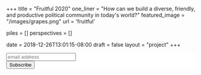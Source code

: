 +++
title = "Fruitful 2020"
one_liner = "How can we build a diverse, friendly, and productive political community in today's world?"
featured_image = "/images/grapes.png"
url = 'fruitful'

piles = []
perspectives = []

date = 2018-12-26T13:01:15-08:00
draft = false
layout = "project"
+++

<!-- Begin Mailchimp Signup Form -->
<link href="//cdn-images.mailchimp.com/embedcode/horizontal-slim-10_7.css" rel="stylesheet" type="text/css">
<style type="text/css">
	#mc_embed_signup{background:#fff; clear:left; font:14px Helvetica,Arial,sans-serif; width:100%;}
	/* Add your own Mailchimp form style overrides in your site stylesheet or in this style block.
	   We recommend moving this block and the preceding CSS link to the HEAD of your HTML file. */
</style>
<div id="mc_embed_signup">
<form action="https://wiki.us2.list-manage.com/subscribe/post?u=b802d7b76df178f4d6451a78e&amp;id=d56f113b9f" method="post" id="mc-embedded-subscribe-form" name="mc-embedded-subscribe-form" class="validate" target="_blank" novalidate>
<div id="mc_embed_signup_scroll">	
<input type="email" value="" name="EMAIL" class="email" id="mce-EMAIL" placeholder="email address" required>
<!-- real people should not fill this in and expect good things - do not remove this or risk form bot signups-->
<div style="position: absolute; left: -5000px;" aria-hidden="true"><input type="text" name="b_b802d7b76df178f4d6451a78e_d56f113b9f" tabindex="-1" value=""></div>
<div class="clear"><input type="submit" value="Subscribe" name="subscribe" id="mc-embedded-subscribe" class="button"></div>
</div>
</form>
</div>
<!--End mc_embed_signup-->